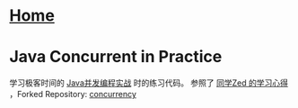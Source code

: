 # [Home](https://du-feng.github.io/)
# Java Concurrent in Practice
学习极客时间的 [Java并发编程实战](https://time.geekbang.org/column/intro/159) 时的练习代码。
参照了 [同学Zed 的学习心得](https://time.geekbang.org/column/article/102300) ，Forked Repository: [concurrency](https://du-feng.github.io/concurrency)
